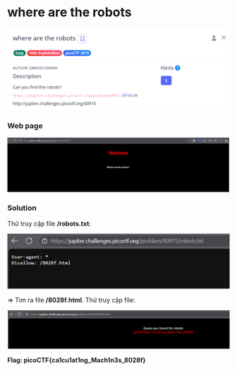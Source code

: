 # where are the robots
![img](https://github.com/DucThinh47/PicoCTF_Writeups/blob/main/Web_Exploitation/images/image253.png?raw=true)

### Web page
![img](https://github.com/DucThinh47/PicoCTF_Writeups/blob/main/Web_Exploitation/images/image254.png?raw=true)

### Solution

Thử truy cập file **/robots.txt**:

![img](https://github.com/DucThinh47/PicoCTF_Writeups/blob/main/Web_Exploitation/images/image255.png?raw=true)

=> Tìm ra file **/8028f.html**. Thử truy cập file:

![img](https://github.com/DucThinh47/PicoCTF_Writeups/blob/main/Web_Exploitation/images/image256.png?raw=true)

**Flag: picoCTF{ca1cu1at1ng_Mach1n3s_8028f}**